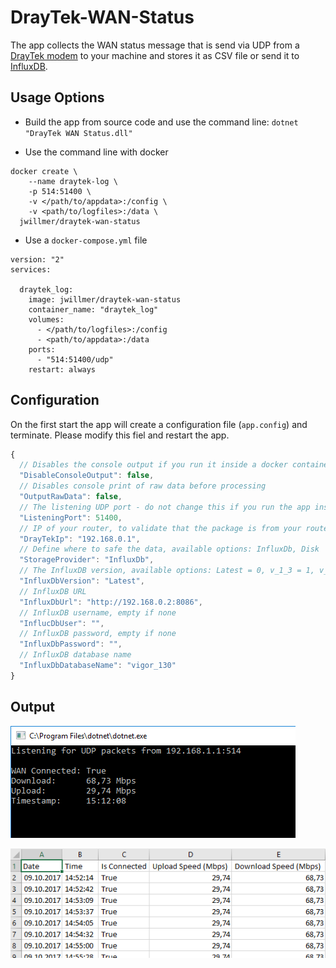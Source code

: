 # DrayTek-WAN-Status
The app collects the WAN status message that is send via UDP from a [DrayTek modem](https://www.draytek.com/en//products/products-a-z/router.all/vigor130) to your machine and stores it as CSV file or send it to [InfluxDB](https://www.influxdata.com/).


## Usage Options

- Build the app from source code and use the command line: `dotnet "DrayTek WAN Status.dll"`

- Use the command line with docker
```
docker create \
	--name draytek-log \
	-p 514:51400 \
	-v </path/to/appdata>:/config \
	-v <path/to/logfiles>:/data \
  jwillmer/draytek-wan-status
```

- Use a `docker-compose.yml` file
```
version: "2"
services:

  draytek_log:
    image: jwillmer/draytek-wan-status
    container_name: "draytek_log"
    volumes:
      - </path/to/logfiles>:/config
      - <path/to/appdata>:/data
    ports:
      - "514:51400/udp"
    restart: always
```

## Configuration

On the first start the app will create a configuration file (`app.config`) and terminate. Please modify this fiel and restart the app.

```js
{
  // Disables the console output if you run it inside a docker container
  "DisableConsoleOutput": false,
  // Disables console print of raw data before processing
  "OutputRawData": false,
  // The listening UDP port - do not change this if you run the app inside docker, just map your port to this one.
  "ListeningPort": 51400,
  // IP of your router, to validate that the package is from your router
  "DrayTekIp": "192.168.0.1",
  // Define where to safe the data, available options: InfluxDb, Disk
  "StorageProvider": "InfluxDb",
  // The InfluxDB version, available options: Latest = 0, v_1_3 = 1, v_1_0_0 = 2, v_0_9_6 = 3, v_0_9_5 = 4, v_0_9_2 = 5, v_0_8_x
  "InfluxDbVersion": "Latest",
  // InfluxDB URL
  "InfluxDbUrl": "http://192.168.0.2:8086",
  // InfluxDB username, empty if none
  "InflucDbUser": "",
  // InfluxDB password, empty if none
  "InfluxDbPassword": "",
  // InfluxDB database name
  "InfluxDbDatabaseName": "vigor_130"
}
```

## Output

![](/media/output-consol.png)

![](/media/output-csv.png)
